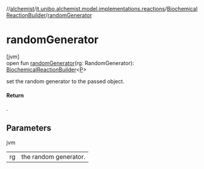 //[alchemist](../../../index.md)/[it.unibo.alchemist.model.implementations.reactions](../index.md)/[BiochemicalReactionBuilder](index.md)/[randomGenerator](random-generator.md)

# randomGenerator

[jvm]\
open fun [randomGenerator](random-generator.md)(rg: RandomGenerator): [BiochemicalReactionBuilder](index.md)<[P](../../it.unibo.alchemist.model.implementations.layers/-biomol-gradient-layer/index.md)>

set the random generator to the passed object.

#### Return

.

## Parameters

jvm

| | |
|---|---|
| rg | the random generator. |
